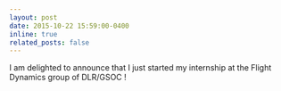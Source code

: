 ```yaml
---
layout: post
date: 2015-10-22 15:59:00-0400
inline: true
related_posts: false
---
```


I am delighted to announce that I just started my internship at the Flight Dynamics group of DLR/GSOC !
